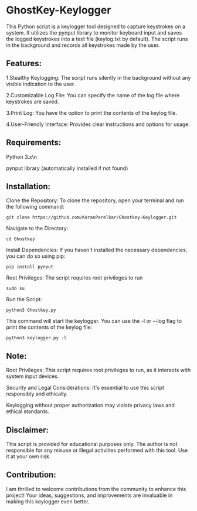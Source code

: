 # GhostKey-Keylogger

This Python script is a keylogger tool designed to capture keystrokes on a system. It utilizes the pynput library to monitor keyboard input and saves the logged keystrokes into a text file (keylog.txt by default). The script runs in the background and records all keystrokes made by the user.

## Features:

1.Stealthy Keylogging: The script runs silently in the background without any visible indication to the user.

2.Customizable Log File: You can specify the name of the log file where keystrokes are saved.

3.Print Log: You have the option to print the contents of the keylog file.

4.User-Friendly Interface: Provides clear instructions and options for usage.

## Requirements:

 Python 3.x\n
 
 pynput library (automatically installed if not found)

## Installation:

Clone the Repository: To clone the repository, open your terminal and run the following command:

    git clone https://github.com/KaranParelkar/Ghostkey-Keylogger.git

Navigate to the Directory:
    
    cd Ghostkey

Install Dependencies: If you haven't installed the necessary dependencies, you can do so using pip:

    pip install pynput

Root Privileges: The script requires root privileges to run

    sudo su

Run the Script:

    python3 Ghostkey.py

This command will start the keylogger. You can use the -l or --log flag to print the contents of the keylog file:

    python3 keylogger.py -l

## Note:

Root Privileges: This script requires root privileges to run, as it interacts with system input devices.

Security and Legal Considerations: It's essential to use this script responsibly and ethically.

Keylogging without proper authorization may violate privacy laws and ethical standards.

## Disclaimer:

This script is provided for educational purposes only. The author is not responsible for any misuse or illegal activities performed with this tool. Use it at your own risk.

## Contribution:

I am thrilled to welcome contributions from the community to enhance this project! 
Your ideas, suggestions, and improvements are invaluable in making this keylogger even better.

